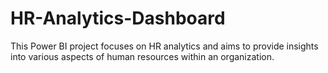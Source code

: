 # HR-Analytics-Dashboard
This Power BI project focuses on HR analytics and aims to provide insights into various aspects of human resources within an organization. 
